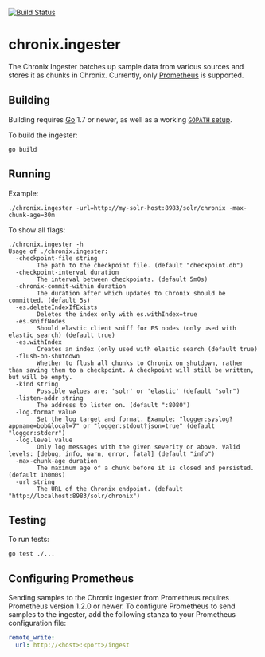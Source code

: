 [![Build Status](https://travis-ci.org/ChronixDB/chronix.ingester.svg?branch=master)](https://travis-ci.org/ChronixDB/chronix.ingester)

# chronix.ingester

The Chronix Ingester batches up sample data from various sources and
stores it as chunks in Chronix. Currently, only [Prometheus](https://prometheus.io/)
is supported.

## Building

Building requires [Go](https://golang.org/dl/) 1.7 or newer, as well as a
working [`GOPATH` setup](https://golang.org/doc/code.html).

To build the ingester:

```
go build
```

## Running

Example:

```
./chronix.ingester -url=http://my-solr-host:8983/solr/chronix -max-chunk-age=30m
```

To show all flags:

```
./chronix.ingester -h
Usage of ./chronix.ingester:
  -checkpoint-file string
        The path to the checkpoint file. (default "checkpoint.db")
  -checkpoint-interval duration
        The interval between checkpoints. (default 5m0s)
  -chronix-commit-within duration
        The duration after which updates to Chronix should be committed. (default 5s)
  -es.deleteIndexIfExists
        Deletes the index only with es.withIndex=true
  -es.sniffNodes
        Should elastic client sniff for ES nodes (only used with elastic search) (default true)
  -es.withIndex
        Creates an index (only used with elastic search (default true)
  -flush-on-shutdown
        Whether to flush all chunks to Chronix on shutdown, rather than saving them to a checkpoint. A checkpoint will still be written, but will be empty.
  -kind string
        Possible values are: 'solr' or 'elastic' (default "solr")
  -listen-addr string
        The address to listen on. (default ":8080")
  -log.format value
        Set the log target and format. Example: "logger:syslog?appname=bob&local=7" or "logger:stdout?json=true" (default "logger:stderr")
  -log.level value
        Only log messages with the given severity or above. Valid levels: [debug, info, warn, error, fatal] (default "info")
  -max-chunk-age duration
        The maximum age of a chunk before it is closed and persisted. (default 1h0m0s)
  -url string
        The URL of the Chronix endpoint. (default "http://localhost:8983/solr/chronix")

```

## Testing

To run tests:

```
go test ./...
```

## Configuring Prometheus

Sending samples to the Chronix ingester from Prometheus requires Prometheus
version 1.2.0 or newer. To configure Prometheus to send samples to the
ingester, add the following stanza to your Prometheus configuration file:

```yml
remote_write:
  url: http://<host>:<port>/ingest
```
